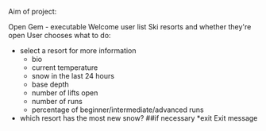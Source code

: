 Aim of project:

Open Gem - executable 
Welcome user
list Ski resorts and whether they're open 
User chooses what to do:
  * select a resort for more information
    - bio 
    - current temperature
    - snow in the last 24 hours
    - base depth 
    - number of lifts open 
    - number of runs 
    - percentage of beginner/intermediate/advanced runs
  * which resort has the most new snow? ##if necessary
  *exit 
Exit message
  
  